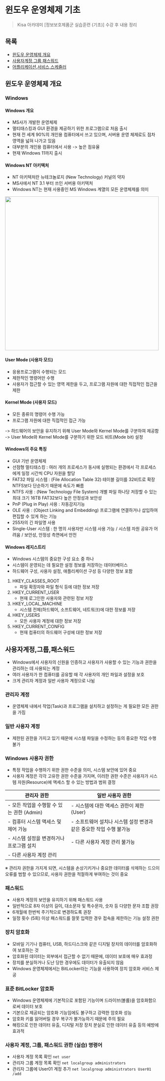 # 윈도우 운영체제 기초

> Kisa 아카데미 [정보보호제품군 실습훈련 (기초)] 수강 후 내용 정리

## 목록

- [윈도우 운영체제 개요](#윈도우-운영체제-개요)
- [사용자계정,그룹,패스워드](#사용자계정,그룹,패스워드)
- [어플리케이션,서비스,스케쥴러](#어플리케이션,서비스,스케쥴러)

## 윈도우 운영체제 개요

### Windows

#### Windows 개요

- MS사가 개발한 운영체제
- 멀티태스킹과 GUI 환경을 제공하기 위한 프로그램으로 처음 출시
- 현재 전 세계 90%의 개인용 컴퓨터에서 쓰고 있으며, 서버용 운영 체제로도 점차 영역을 넓혀 나가고 있음
- 대부분의 개인용 컴퓨터에서 사용 -> 높은 점유율
- 현재 Windows 11까지 출시

#### Windows NT 아키텍처

- NT 아키텍처란 뉴테크놀로지 (New Technology) 커널의 약자
- MS사에서 NT 3.1 부터 쓰인 서버용 아키텍처
- Windows NT는 현재 사용중인 MS Windows 계열의 모든 운영체제를 의미

<img src="https://upload.wikimedia.org/wikipedia/commons/thumb/5/5d/Windows_2000_architecture.svg/800px-Windows_2000_architecture.svg.png" width="500">

#### User Mode (사용자 모드)
- 응용프로그램이 수행되는 모드
- 제한적인 명령어만 수행
- 사용자가 접근할 수 있는 영역 제한을 두고, 프로그램 자원에 대한 직접적인 접근을 제한

#### Kernel Mode (사용자 모드)
- 모든 종류의 명령어 수행 가능
-  프로그램 자원에 대한 직접적인 접근 가능

-> 하드웨어의 보안을 유지하기 위해 User Mode와 Kernel Mode를 구분하여 제공함
-> User Mode와 Kernel Mode를 구분하기 위한 모드 비트(Mode bit) 설정


#### Windows의 주요 특징

- GUI 기반 운영체제
- 선점형 멀티태스킹 : 여러 개의 프로세스가 동시에 실행되는 환경에서 각 프로세스에게 일정 시간씩 CPU 자원을 할당
- FAT32 파일 시스템 : (File Allocation Table 32) 테이블 길이를 32비트로 확장 NTFS보다 단순하기 때문에 속도가 빠름
- NTFS 사용 : (New Technology File System) 개별 파일 하나당 저장할 수 있는 최대 크기 16TB FAT32보다 높은 안정성과 보안성
- PnP (Plug in Play) 사용 : 자동감지기능
- OLE 사용 : (Object Linking and Embedding) 프로그램에 연결하거나 삽입하여 편집할 수 있게 하는 기능
- 255자의 긴 파일명 사용
- Single-User 시스템 : 한 명의 사용자만 시스템 사용 가능 / 시스템 자원 공유가 어려움 / 보안성, 안정성 측면에서 안전

#### Windows 레지스트리

- Windows 시스템의 중요한 구성 요소 중 하나
- 시스템이 운영되는 데 필요한 설정 정보를 저장하는 데이터베이스
- 하드웨어 구성, 사용자 설정, 애플리케이션 구성 등 다양한 정보 포함

1. HKEY_CLASSES_ROOT
    - 파일 확장자와 파일 형식 등에 대한 정보 저장
2. HKEY_CURRENT_USER
    - 현재 로그인한 사용자와 관련된 정보 저장
3. HKEY_LOCAL_MACHINE
    - 시스템 전체(하드웨어, 소프트웨어, 네트워크)에 대한 정보를 저장
4. HKEY_USERS
    - 모든 사용자 계정에 대한 정보 저장
5. HKEY_CURRENT_CONFIG
    - 현재 컴퓨터의 하드웨어 구성에 대한 정보 저장

## 사용자계정,그룹,패스워드

- Windows에서 사용자의 신원을 인증하고 사용자가 사용할 수 있는 기능과 권한을 관리하는 데 사용되는 계정
- 여러 사용자가 한 컴퓨터를 공유할 때 각 사용자의 개인 파일과 설정을 보호
- 크게 관리자 계정과 일반 사용자 계정으로 나뉨

### 관리자 계정

- 운영체제 내에서 작업(Task)과 프로그램을 설치하고 설정하는 게 필요한 모든 권한을 가짐

### 일반 사용자 계정

- 제한된 권한을 가지고 있기 때문에 시스템 파일을 수정하는 등의 중요한 작업 수행 불가

### Windows 사용자 권한

- 특정 작업을 수행하기 위한 권한 수준을 의미, 시스템 보안에 있어 중요
- 사용자 계정은 각각 고유한 권한 수준을 가지며, 이러한 권한 수준은 사용자가 시스템 자원(Resource)에 액세스 할 수 있는 방법과 범위 결정

|관리자 권한|일반 사용자 권한|
|--|--|
| - 모든 작업을 수행할 수 있는 권한 (Admin)| - 시스템에 대한 액세스 권한이 제한(User)|
| - 컴퓨터 시스템 액세스 및 제어 가능| - 소프트웨어 설치나 시스템 설정 변경과 같은 중요한 작업 수행 불가능|
| - 시스템 설정을 변경하거나 프로그램 설치| - 다른 사용자 계정 관리 불가능|
| - 다른 사용자 계정 관리||

※ 관리자 권한을 가지게 되면, 시스템을 손상기키거나 중요한 데이터를 삭제하는 드으이 오류를 범할 수 있으므로, 사용자 권한을 적절하게 부여하는 것이 중요

### 패스워드

 - 사용자 계정의 보안을 유지하기 위해 패스워드 사용
 - 일반적으로 8자 이상의 길이, 대소문자 및 특수문자, 숫자 등 다양한 문자 조합 권장
 - 6개월에 한번씩 주기적으로 변경하도록 권장
 - 일정 횟수 (5회) 이상 패스워드를 잘못 입력한 경우 접속을 제한하는 기능 설정 권한

### 장치 암호화

- 모바일 기기나 컴퓨터, USB, 하드디스크와 같은 디지털 장치의 데이터를 암호화하여 보호하는 것
- 암호화된 데이터는 외부에서 접근할 수 없기 때문에, 데이터 보호에 매우 효과정
- 장치를 분실하거나 도난 당한 경우에도 데이터가 유출되지 않음
- Windows 운영체제에서는 BitLocker라는 기능을 사용하여 장치 암호화 서비스 제공

### 표준 BitLocker 암호화

- Windows 운영체제에 기본적으로 포함된 기능이며 드라이브(볼륨)을 암호화함으로써 데이터 보호
- 기본으로 제공되는 암호화 기능임에도 불구하고 강력한 암호화 성능
- 암호화 키를 잃어버릴 경우 복구가 불가능하기 때문에 주의 필요
- 해킹으로 인한 데이터 유출, 디지털 저장 장치 분실로 인한 데이터 유출 등의 예방에 효과적

### 사용자 계정, 그룹, 패스워드 권한 (실습) 명령어

- 사용자 계정 목록 확인 `net user`
- 관리자 그룹 계정 목록 확인 `net localgroup administrators`
- 관리자 그룹에 User01 계정 추가 `net localgroup administrators User01 /add`
